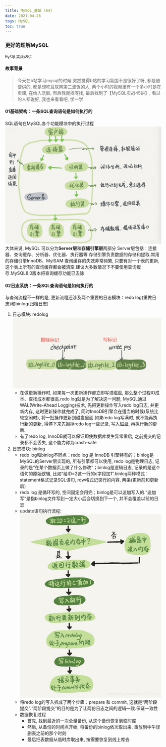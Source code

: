 ```yaml
---
title: MySQL_基础 (64)
date: 2021-04-28
tags: MySQL
toc: true
---
```


### 更好的理解MySQL
    MySQL实战45讲

<!-- more -->

#### 故事背景
> 今天在b站学习mysql的时候 突然觉得b站的学习氛围不是很好了呀, 都是随便讲的, 都是想吃互联网第二波饭的人, 两个小时的视频里有一个多小时是在卖课,  在给人洗脑, 然后我就找呀找, 最后找到了【MySQL实战45讲】, 看过的人都说好, 我也来看看吧, 学一学

#### 01基础架构：一条SQL查询语句是如何执行的
SQL语句在MySQL各个功能模块中的执行过程
![mysql逻辑架构图](/img/20210428_1.png)
大体来说, MySQL 可以分为**Server层**和**存储引擎层**两部分
Server层包括：连接器、查询缓存、分析器、优化器、执行器等
存储引擎负责数据的存储和提取.常用的存储引擎InnoDB、MyISAM
查询缓存的失效非常频繁, 只要有对一个表的更新, 这个表上所有的查询缓存都会被清空.建议大多数情况下不要使用查询缓存.MySQL8.0版本把查询缓存功能已去除

#### 02日志系统：一条SQL查询语句是如何执行的
与查询流程不一样的是, 更新流程还涉及两个重要的日志模块：redo log(重做日志)和binlog(归档日志)
1. 日志模块: redolog
    ![redolog](/img/20210428_2.png)
    * 在做更新操作时, 如果每一次更新操作都立即写进磁盘, 那么整个过程IO成本、查找成本都很高.redo log就是为了解决这一问题, MySQL通过WAL(Write-Ahead Logging)技术, 先把更新操作写入redo log日志, 并更新内存, 这时更新操作就完成了, 同时InnoDB引擎会在适当的时候(系统比较空闲时), 将一批操作更新到磁盘里面.如果redo log写满时, 就不能再执行新的更新, 得停下来先擦掉redo log一些记录, 写入磁盘, 再执行新的更新.
    * 有了redo log, InnoDB就可以保证即使数据库发生异常重启, 之前提交的记录都不会丢失, 这个能力称为crash-safe
2. 日志模块: binlog
    * redo log和binlog不同点：redo log 是 InnoDB 引擎特有的；binlog是MySQL的Server层实现的, 所有引擎都可以使用, redo log是物理日志, 记录的是“在某个数据页上做了什么修改”；binlog是逻辑日志, 记录的是这个语句的原始逻辑, 比如“给ID=2这一行的c字段加1”.binlog两种模式：statement格式记录SQL语句, row格式记录行的内容, 两条(更新前和更新后)
    * redo log 是循环写的, 空间固定会用完；binlog是可以追加写入的.“追加写”是指binlog文件写到一定大小后会切换到下一个, 并不会覆盖以前的日志
    * update语句执行流程: 
    ![redolog](/img/20210428_3.png)
    * 将redo log的写入拆成了两个步骤：prepare 和 commit, 这就是“两阶段提交”.“两阶段提交”的目的是为了让两份日志之间的逻辑一致.保证一致性
    * 数据恢复过程
        * 首先, 找到最近的一次全量备份, 从这个备份恢复到临时库
        * 然后, 从备份的时间点开始, 将备份的binlog依次取出来, 重放到中午误删表之前的那个时刻
        * 最后把表数据从临时库取出来, 按需要恢复到线上库去



